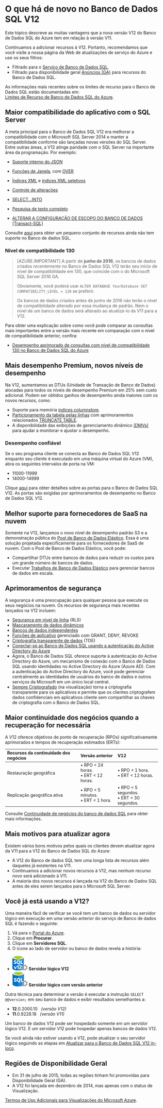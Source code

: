 <properties
	pageTitle="O que há de novo na V12 do Banco de dados SQL | Microsoft Azure"
	description="Descreve por que os sistemas de negócios que estão usando o Banco de Dados SQL do Azure na nuvem terão benefícios com a atualização para a versão V12 agora."
	services="sql-database"
	documentationCenter=""
	authors="MightyPen"
	manager="jhubbard"
	editor=""/>


<tags
	ms.service="sql-database"
	ms.workload="data-management"
	ms.tgt_pltfrm="na"
	ms.devlang="na"
	ms.topic="article"
	ms.date="05/19/2016"
	ms.author="genemi"/>


# O que há de novo no Banco de Dados SQL V12


Este tópico descreve as muitas vantagens que a nova versão V12 do Banco de Dados SQL do Azure tem em relação à versão V11.


Continuamos a adicionar recursos à V12. Portanto, recomendamos que você visite a nossa página da Web de atualizações de serviço do Azure e use os seus filtros:


- Filtrado para o [Serviço de Banco de Dados SQL](https://azure.microsoft.com/updates/?service=sql-database).
- Filtrado para disponibilidade geral [Anúncios (GA)](http://azure.microsoft.com/updates/?service=sql-database&update-type=general-availability) para recursos do Banco de Dados SQL.


As informações mais recentes sobre os limites de recurso para o Banco de Dados SQL estão documentadas em:<br/>[Limites de Recurso de Banco de Dados SQL do Azure](sql-database-resource-limits.md).


## Maior compatibilidade do aplicativo com o SQL Server


A meta principal para o Banco de Dados SQL V12 era melhorar a compatibilidade com o Microsoft SQL Server 2014 e manter a compatibilidade conforme são lançadas novas versões do SQL Server. Entre outras áreas, a V12 atinge paridade com o SQL Server na importante área da programação. Por exemplo:

- [Suporte interno do JSON](https://msdn.microsoft.com/library/dn921897.aspx)

- [Funções de Janela](http://msdn.microsoft.com/library/ms189798.aspx), com [OVER](http://msdn.microsoft.com/library/ms189461.aspx)

- [Índices XML](http://msdn.microsoft.com/library/bb934097.aspx) e [índices XML seletivos](http://msdn.microsoft.com/library/jj670104.aspx)

- [Controle de alterações](http://msdn.microsoft.com/library/bb933875.aspx)

- [SELECT...INTO](http://msdn.microsoft.com/library/ms188029.aspx)

- [Pesquisa de texto completo](http://msdn.microsoft.com/library/ms142571.aspx)

- [ALTERAR A CONFIGURAÇÃO DE ESCOPO DO BANCO DE DADOS (Transact-SQL)](http://msdn.microsoft.com/library/mt629158.aspx)

Consulte [aqui](sql-database-transact-sql-information.md) para obter um pequeno conjunto de recursos ainda não tem suporte no Banco de dados SQL.


### Nível de compatibilidade 130


> [AZURE.IMPORTANT] A partir de **junho de 2016**, os bancos de dados criados *recentemente* no Banco de Dados SQL V12 terão seu início de nível de compatibilidade em 130, que coincide com o do Microsoft SQL Server 2016 GA.
> 
> Obviamente, você poderá usar `ALTER DATABASE YourDatabase SET COMPATIBILITY_LEVEL = 120` se preferir.
> 
> Os bancos de dados criados antes de junho de 2016 não terão o nível de compatibilidade alterado por essa mudança de padrão. Nem o nível de um banco de dados será alterado ao atualizá-lo da V11 para a V12.



Para obter uma explicação sobre como você pode comparar as consultas mais importantes entre a versão mais recente em comparação com o nível de compatibilidade anterior, confira:

- [Desempenho aprimorado de consultas com nível de compatibilidade 130 no Banco de Dados SQL do Azure](sql-database-compatibility-level-query-performance-130.md)



## Mais desempenho Premium, novos níveis de desempenho


Na V12, aumentamos as DTUs (Unidade de Transação de Banco de Dados) alocadas para todos os níveis de desempenho Premium em 25% sem custo adicional. Podem ser obtidos ganhos de desempenho ainda maiores com os novos recursos, como:


- Suporte para memória [índices columnstore](http://msdn.microsoft.com/library/gg492153.aspx).
- [Particionamento da tabela pelas linhas](http://msdn.microsoft.com/library/ms187802.aspx) com aprimoramentos relacionados [TRUNCATE TABLE](http://msdn.microsoft.com/library/ms177570.aspx).
- A disponibilidade das exibições de gerenciamento dinâmico [(DMVs)](http://msdn.microsoft.com/library/ms188754.aspx) para ajudar a monitorar e ajustar o desempenho.


### Desempenho confiável


Se o seu programa cliente se conecta ao Banco de Dados SQL V12 enquanto seu cliente é executado em uma máquina virtual do Azure (VM), abra os seguintes intervalos de porta na VM:

- 11000-11999
- 14000-14999


Clique [aqui](sql-database-develop-direct-route-ports-adonet-v12.md) para obter detalhes sobre as portas para o Banco de Dados SQL V12. As portas são exigidas por aprimoramentos de desempenho no Banco de Dados SQL V12.


## Melhor suporte para fornecedores de SaaS na nuvem


Somente na V12, lançamos o novo nível de desempenho padrão S3 e a demonstração pública do [Pool de Banco de Dados Elástico](sql-database-elastic-pool.md). Essa é uma solução projetada especificamente para os fornecedores de SaaS de nuvem. Com o Pool de Banco de Dados Elástico, você pode:


- Compartilhar DTUs entre bancos de dados para reduzir os custos para um grande número de bancos de dados.
- Executar [Trabalhos de Banco de Dados Elástico](sql-database-elastic-jobs-overview.md) para gerenciar bancos de dados em escala.


## Aprimoramentos de segurança


A segurança é uma preocupação para qualquer pessoa que execute os seus negócios na nuvem. Os recursos de segurança mais recentes lançados na V12 incluem:


- [Segurança em nível de linha](http://msdn.microsoft.com/library/dn765131.aspx) (RLS)
- [Mascaramento de dados dinâmicos](sql-database-dynamic-data-masking-get-started.md)
- [Bancos de dados independentes](http://msdn.microsoft.com/library/ff929188.aspx)
- [Funções de aplicativo](http://msdn.microsoft.com/library/ms190998.aspx) gerenciado com GRANT, DENY, REVOKE
- [Criptografia transparente de dados](http://msdn.microsoft.com/library/0bf7e8ff-1416-4923-9c4c-49341e208c62.aspx) (TDE)
- [Conectar-se ao Banco de Dados SQL usando a autenticação do Active Directory do Azure](sql-database-aad-authentication.md)
 - Agora, o Banco de Dados SQL oferece suporte à autenticação do Active Directory do Azure, um mecanismo de conexão com o Banco de Dados SQL usando identidades no Active Directory do Azure (Azure AD). Com a autenticação do Active Directory do Azure, você pode gerenciar centralmente as identidades de usuários do banco de dados e outros serviços da Microsoft em um único local central.
- [Sempre Criptografado](https://msdn.microsoft.com/library/mt163865.aspx) (na visualização) torna a criptografia transparente para os aplicativos e permite que os clientes criptografem dados confidenciais em aplicativos cliente sem compartilhar as chaves de criptografia com o Banco de Dados SQL.


## Maior continuidade dos negócios quando a recuperação for necessária


A V12 oferece objetivos de ponto de recuperação (RPOs) significativamente aprimorados e tempos de recuperação estimados (ERTs):


| Recursos da continuidade dos negócios | Versão anterior | V12 |
| :-- | :-- | :-- |
| Restauração geográfica | • RPO < 24 horas.<br/>• ERT < 12 horas. | • RPO < 1 hora.<br/>• ERT < 12 horas. |
| Replicação geográfica ativa | • RPO < 5 minutos.<br/>• ERT < 1 hora. | • RPO < 5 segundos.<br/>• ERT < 30 segundos. |


Consulte [Continuidade de negócios do banco de dados SQL](sql-database-business-continuity.md) para obter mais informações.


## Mais motivos para atualizar agora


Existem vários bons motivos pelos quais os clientes devem atualizar agora da V11 para a V12 do Banco de Dados SQL do Azure:


- A V12 do Banco de dados SQL tem uma longa lista de recursos além daqueles já existentes na V11.
- Continuamos a adicionar novos recursos à V12, mas nenhum recurso novo será adicionado à V11.
- A maioria dos novos recursos é lançada na V12 do Banco de Dados SQL antes de eles serem lançados para o Microsoft SQL Server.


## Você já está usando a V12?


Uma maneira fácil de verificar se você tem um banco de dados ou servidor lógico em execução em uma versão anterior do serviço de Banco de dados SQL é fazendo o seguinte:


1. Vá para o [Portal do Azure](https://portal.azure.com/).
2. Clique em **Procurar**.
3. Clique em **Servidores SQL**.
4. O ícone ao lado de servidor ou banco de dados revela a história:
 - ![Ícone para um servidor V12](./media/sql-database-v12-whats-new/v12_icon.png) **Servidor lógico V12**
 - ![Ícone do servidor da versão anterior](./media/sql-database-v12-whats-new/earlier_icon.png) **Servidor lógico com versão anterior**


Outra técnica para determinar a versão é executar a instrução `SELECT @@version;` em seu banco de dados e exibir resultados semelhantes a:


- **12**.0.2000.10 &nbsp; *(versão V12)*
- **11**.0.9228.18 &nbsp; *(versão V11)*


Um banco de dados V12 pode ser hospedado somente em um servidor lógico V12. E um servidor V12 pode hospedar apenas bancos de dados V12.


Se você ainda não estiver usando a V12, pode atualizar o seu servidor lógico seguindo as etapas em [Atualizar para o Banco de Dados SQL V12 in-loco](sql-database-v12-plan-prepare-upgrade.md).


## <a name="V12AzureSqlDbPreviewGaTable"></a> Regiões de Disponibilidade Geral


- Em 31 de julho de 2015, todas as regiões tinham foi promovidas para Disponibilidade Geral (GA).
- A V12 foi lançada em dezembro de 2014, mas apenas com o status de Visualização.

[Termos de Uso Adicionais para Visualizações do Microsoft Azure](https://azure.microsoft.com/support/legal/preview-supplemental-terms/).

<!---HONumber=AcomDC_0608_2016-->